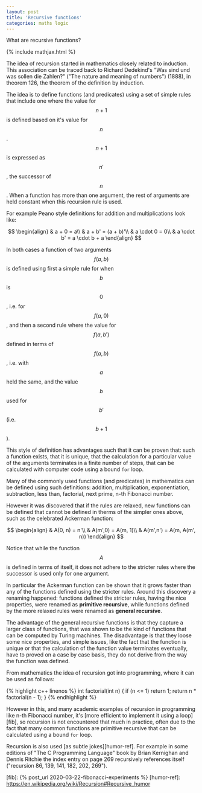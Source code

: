 ```yaml
---
layout: post
title: 'Recursive functions'
categories: maths logic
---
```


What are recursive functions?


{% include mathjax.html %}

The idea of recursion started in mathematics closely related to induction. This
association can be traced back to Richard Dedekind's "Was sind und was sollen
die Zahlen?" ("The nature and meaning of numbers") (1888), in theorem 126, the
theorem of the definition by induction.

The idea is to define functions (and predicates) using a set of simple rules
that include one where the value for $$n + 1$$ is defined based on it's value
for $$n$$. $$n + 1$$ is expressed as $$n'$$, the successor of $$n$$. When a
function has more than one argument, the rest of arguments are held constant
when this recursion rule is used.

For example Peano style definitions for addition and multiplications look like:

$$
\begin{align}
  & a + 0 = a\\
  & a + b' = (a + b)'\\
  & a \cdot 0 = 0\\
  & a \cdot b' = a \cdot b + a
\end{align}
$$

In both cases a function of two arguments $$f(a, b)$$ is defined using first a
simple rule for when $$b$$ is $$0$$, i.e. for $$f(a, 0)$$, and then a second
rule where the value for $$f(a, b')$$ defined in terms of $$f(a, b)$$, i.e.
with $$a$$ held the same, and the value $$b$$ used for $$b'$$ (i.e. $$b + 1$$).

This style of definition has advantages such that it can be proven that: such a
function exists, that it is unique, that the calculation for a particular value
of the arguments terminates in a finite number of steps, that can be calculated
with computer code using a bound `for` loop.

Many of the commonly used functions (and predicates) in mathematics can be
defined using such definitions: addition, multiplication, exponentiation,
subtraction, less than, factorial, next prime, n-th Fibonacci number.

However it was discovered that if the rules are relaxed, new functions can be
defined that cannot be defined in therms of the simpler ones above, such as the
celebrated Ackerman function:

$$
\begin{align}
  & A(0, n) = n'\\
  & A(m',0) = A(m, 1)\\
  & A(m',n') = A(m, A(m', n))
\end{align}
$$

Notice that while the function $$A$$ is defined in terms of itself, it does not
adhere to the stricter rules where the successor is used only for one argument.

In particular the Ackerman function can be shown that it grows faster than any
of the functions defined using the stricter rules. Around this discovery a
renaming happened: functions defined the stricter rules, having the nice
properties, were renamed as **primitive recursive**, while functions defined by
the more relaxed rules were renamed as **general recursive**.

The advantage of the general recursive functions is that they capture a larger
class of functions, that was shown to be the kind of functions that can be
computed by Turing machines. The disadvantage is that they loose some nice
properties, and simple issues, like the fact that the function is unique or
that the calculation of the function value terminates eventually, have to
proved on a case by case basis, they do not derive from the way the function
was defined.

From mathematics the idea of recursion got into programming, where it can be
used as follows:

{% highlight c++ linenos %}
int factorial(int n) {
  if (n <= 1) return 1;
  return n * factorial(n - 1);
}
{% endhighlight %}

However in this, and many academic examples of recursion in programming like
n-th Fibonacci number, it's [more efficient to implement it using a loop][fib],
so recursion is not encountered that much in practice, often due to the fact
that many common functions are primitive recursive that can be calculated using
a bound `for` loop.

Recursion is also used [as subtle jokes][humor-ref]. For example in some
editions of "The C Programming Language" book by Brian Kernighan and Dennis
Ritchie the index entry on page 269 recursively references itself ("recursion
86, 139, 141, 182, 202, 269").

[fib]:       {% post_url 2020-03-22-fibonacci-experiments %}
[humor-ref]: https://en.wikipedia.org/wiki/Recursion#Recursive_humor
